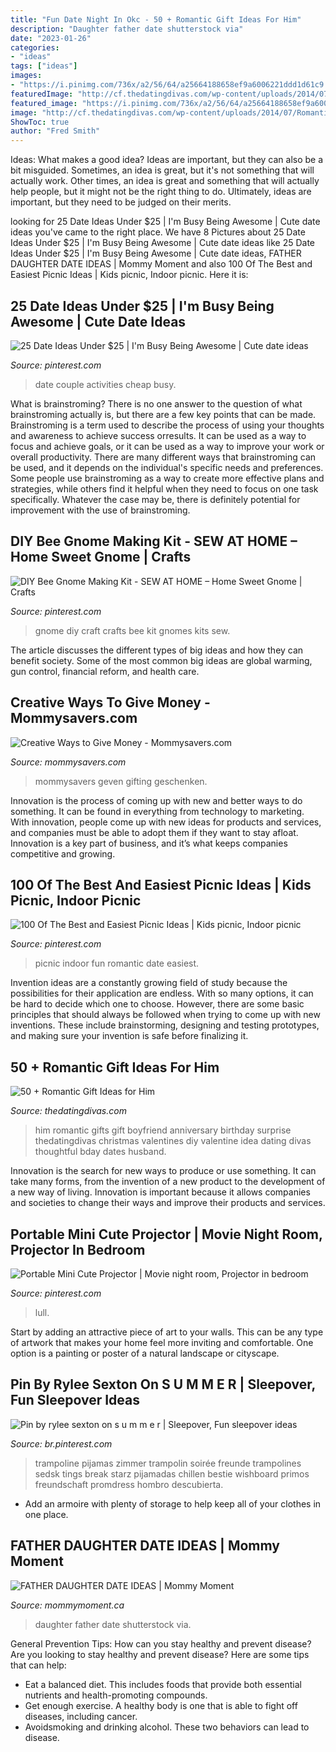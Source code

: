 ```yaml
---
title: "Fun Date Night In Okc - 50 + Romantic Gift Ideas For Him"
description: "Daughter father date shutterstock via"
date: "2023-01-26"
categories:
- "ideas"
tags: ["ideas"]
images:
- "https://i.pinimg.com/736x/a2/56/64/a25664188658ef9a6006221ddd1d61c9.jpg"
featuredImage: "http://cf.thedatingdivas.com/wp-content/uploads/2014/07/Romantic-Gifts-For-Him.jpg"
featured_image: "https://i.pinimg.com/736x/a2/56/64/a25664188658ef9a6006221ddd1d61c9.jpg"
image: "http://cf.thedatingdivas.com/wp-content/uploads/2014/07/Romantic-Gifts-For-Him.jpg"
ShowToc: true
author: "Fred Smith"
---
```



Ideas: What makes a good idea?
Ideas are important, but they can also be a bit misguided. Sometimes, an idea is great, but it's not something that will actually work. Other times, an idea is great and something that will actually help people, but it might not be the right thing to do. Ultimately, ideas are important, but they need to be judged on their merits.

	

		
looking for 25 Date Ideas Under $25 | I&#039;m Busy Being Awesome | Cute date ideas you've came to the right place. We have 8 Pictures about 25 Date Ideas Under $25 | I&#039;m Busy Being Awesome | Cute date ideas like 25 Date Ideas Under $25 | I&#039;m Busy Being Awesome | Cute date ideas, FATHER DAUGHTER DATE IDEAS | Mommy Moment and also 100 Of The Best and Easiest Picnic Ideas | Kids picnic, Indoor picnic. Here it is:
		
    
## 25 Date Ideas Under $25 | I&#039;m Busy Being Awesome | Cute Date Ideas

<img loading=lazy src="https://i.pinimg.com/736x/42/3b/5e/423b5e6f6150c02d60287de73529ba57.jpg" onerror="this.onerror=null;this.src='https://tse4.mm.bing.net/th?id=OIP.ClDdInZZ1D-08QPCOu2SDAHaSh&amp;pid=15.1';" alt="25 Date Ideas Under $25 | I&#039;m Busy Being Awesome | Cute date ideas">

_Source: pinterest.com_

>date couple activities cheap busy. 

	

What is brainstroming?
There is no one answer to the question of what brainstroming actually is, but there are a few key points that can be made. Brainstroming is a term used to describe the process of using your thoughts and awareness to achieve success orresults. It can be used as a way to focus and achieve goals, or it can be used as a way to improve your work or overall productivity. There are many different ways that brainstroming can be used, and it depends on the individual's specific needs and preferences. Some people use brainstroming as a way to create more effective plans and strategies, while others find it helpful when they need to focus on one task specifically. Whatever the case may be, there is definitely potential for improvement with the use of brainstroming.

    
## DIY Bee Gnome Making Kit - SEW AT HOME – Home Sweet Gnome | Crafts

<img loading=lazy src="https://i.pinimg.com/736x/82/1f/19/821f1929cb899459538bb460606d3082.jpg" onerror="this.onerror=null;this.src='https://tse1.mm.bing.net/th?id=OIP.iNGOcnfYXdpc_HVbelnW7AHaJ1&amp;pid=15.1';" alt="DIY Bee Gnome Making Kit - SEW AT HOME – Home Sweet Gnome | Crafts">

_Source: pinterest.com_

>gnome diy craft crafts bee kit gnomes kits sew. 

	

The article discusses the different types of big ideas and how they can benefit society. Some of the most common big ideas are global warming, gun control, financial reform, and health care.

    
## Creative Ways To Give Money - Mommysavers.com

<img loading=lazy src="https://mommysavers.com/wp-content/uploads/2012/12/creative-ways-to-give-money.jpg" onerror="this.onerror=null;this.src='https://tse2.mm.bing.net/th?id=OIP.Pei4AkkSlhkc3ZmX8EnjcwHaNV&amp;pid=15.1';" alt="Creative Ways to Give Money - Mommysavers.com">

_Source: mommysavers.com_

>mommysavers geven gifting geschenken. 

	

Innovation is the process of coming up with new and better ways to do something. It can be found in everything from technology to marketing. With innovation, people come up with new ideas for products and services, and companies must be able to adopt them if they want to stay afloat. Innovation is a key part of business, and it’s what keeps companies competitive and growing.

    
## 100 Of The Best And Easiest Picnic Ideas | Kids Picnic, Indoor Picnic

<img loading=lazy src="https://i.pinimg.com/736x/3c/16/47/3c1647a476c86888b3c7ab321f806e65.jpg" onerror="this.onerror=null;this.src='https://tse4.mm.bing.net/th?id=OIP.Q2fPNG6rC4gv1Dwev33ExgHaLH&amp;pid=15.1';" alt="100 Of The Best and Easiest Picnic Ideas | Kids picnic, Indoor picnic">

_Source: pinterest.com_

>picnic indoor fun romantic date easiest. 

	

Invention ideas are a constantly growing field of study because the possibilities for their application are endless. With so many options, it can be hard to decide which one to choose. However, there are some basic principles that should always be followed when trying to come up with new inventions. These include brainstorming, designing and testing prototypes, and making sure your invention is safe before finalizing it.

    
## 50 + Romantic Gift Ideas For Him

<img loading=lazy src="http://cf.thedatingdivas.com/wp-content/uploads/2014/07/Romantic-Gifts-For-Him.jpg" onerror="this.onerror=null;this.src='https://tse1.mm.bing.net/th?id=OIP.ye_G6YK9sMFevT8kLMSR5AHaLp&amp;pid=15.1';" alt="50 + Romantic Gift Ideas for Him">

_Source: thedatingdivas.com_

>him romantic gifts gift boyfriend anniversary birthday surprise thedatingdivas christmas valentines diy valentine idea dating divas thoughtful bday dates husband. 

	

Innovation is the search for new ways to produce or use something. It can take many forms, from the invention of a new product to the development of a new way of living. Innovation is important because it allows companies and societies to change their ways and improve their products and services.

    
## Portable Mini Cute Projector | Movie Night Room, Projector In Bedroom

<img loading=lazy src="https://i.pinimg.com/736x/a2/56/64/a25664188658ef9a6006221ddd1d61c9.jpg" onerror="this.onerror=null;this.src='https://tse4.mm.bing.net/th?id=OIP.qVapJvs3KExJHGm1ktNNyQHaIe&amp;pid=15.1';" alt="Portable Mini Cute Projector | Movie night room, Projector in bedroom">

_Source: pinterest.com_

>lull. 

	

Start by adding an attractive piece of art to your walls. This can be any type of artwork that makes your home feel more inviting and comfortable. One option is a painting or poster of a natural landscape or cityscape.

    
## Pin By Rylee Sexton On S U M M E R | Sleepover, Fun Sleepover Ideas

<img loading=lazy src="https://i.pinimg.com/736x/d7/2d/63/d72d63be6fbf1704a25bdbf62d6300c0.jpg" onerror="this.onerror=null;this.src='https://tse2.mm.bing.net/th?id=OIP.vYxgiJcMjhLqg4XDNuaKKAHaJ3&amp;pid=15.1';" alt="Pin by rylee sexton on s u m m e r | Sleepover, Fun sleepover ideas">

_Source: br.pinterest.com_

>trampoline pijamas zimmer trampolin soirée freunde trampolines sedsk tings break starz pijamadas chillen bestie wishboard primos freundschaft promdress hombro descubierta. 

	

- Add an armoire with plenty of storage to help keep all of your clothes in one place.

    
## FATHER DAUGHTER DATE IDEAS | Mommy Moment

<img loading=lazy src="https://mommymoment.ca/wp-content/uploads/2016/05/father-daughter-date-ideas-long.jpg" onerror="this.onerror=null;this.src='https://tse4.mm.bing.net/th?id=OIP._oOEfj8AHf14JZt_sfukHAHaMs&amp;pid=15.1';" alt="FATHER DAUGHTER DATE IDEAS | Mommy Moment">

_Source: mommymoment.ca_

>daughter father date shutterstock via. 

	

General Prevention Tips: How can you stay healthy and prevent disease?
Are you looking to stay healthy and prevent disease? Here are some tips that can help: 
- Eat a balanced diet. This includes foods that provide both essential nutrients and health-promoting compounds. 
- Get enough exercise. A healthy body is one that is able to fight off diseases, including cancer. 
- Avoidsmoking and drinking alcohol. These two behaviors can lead to disease.

